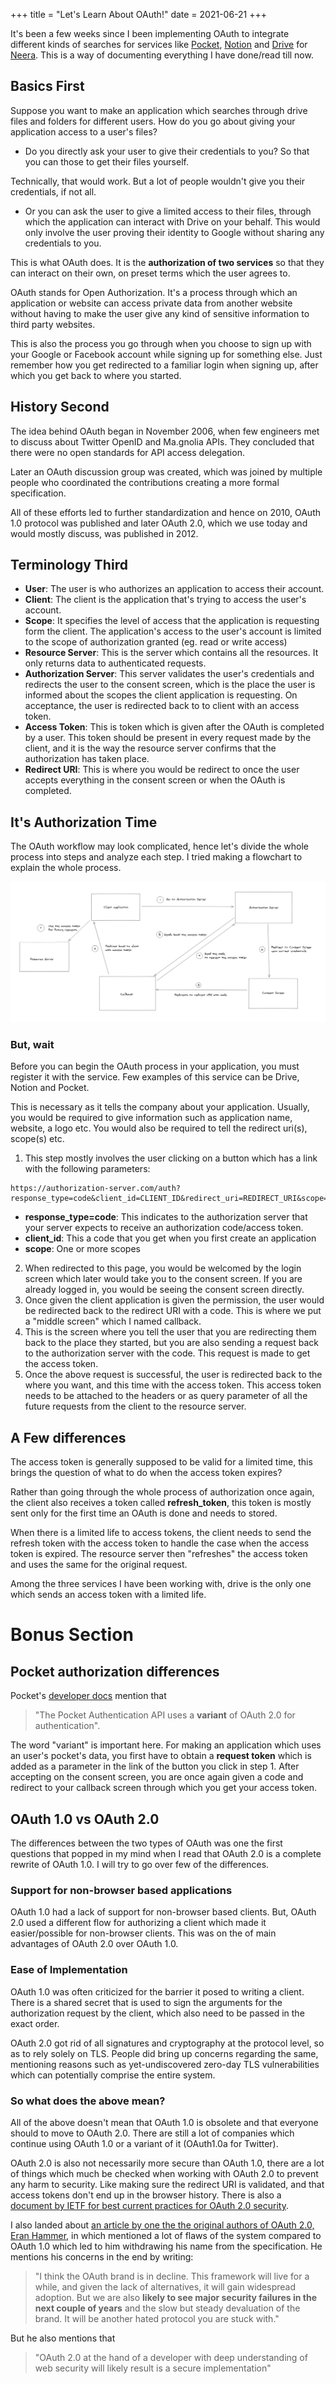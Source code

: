 +++
title = "Let's Learn About OAuth!"
date = 2021-06-21
+++

It's been a few weeks since I been implementing OAuth to integrate different kinds of searches for services like [Pocket](https://getpocket.com/), [Notion](https://developers.notion.com/) and [Drive](https://developers.google.com/drive/api/v3/about-sdk) for [Neera](https://neera.ai/). This is a way of documenting everything I have done/read till now.

## Basics First

Suppose you want to make an application which searches through drive files and folders for different users. How do you go about giving your application access to a user's files? 

- Do you directly ask your user to give their credentials to you? So that you can those to get their files yourself.

Technically, that would work. But a lot of people wouldn't give you their credentials, if not all. 

- Or you can ask the user to give a limited access to their files, through which the application can interact with Drive on your behalf. This would only involve the user proving their identity to Google without sharing any credentials to you. 

This is what OAuth does. It is the **authorization of two services** so that they can interact on their own, on preset terms which the user agrees to. 

OAuth stands for Open Authorization. It's a process through which an application or website can access private data from another website without having to make the user give any kind of sensitive information to third party websites.

This is also the process you go through when you choose to sign up with your Google or Facebook account while signing up for something else. Just remember how you get redirected to a familiar login when signing up, after which you get back to where you started. 

## History Second

The idea behind OAuth began in November 2006, when few engineers met to discuss about Twitter OpenID and Ma.gnolia APIs. They concluded that there were no open standards for API access delegation. 

Later an OAuth discussion group was created, which was joined by multiple people who coordinated the contributions creating a more formal specification. 

All of these efforts led to further standardization and hence on 2010, OAuth 1.0 protocol was published and later OAuth 2.0, which we use today and would mostly discuss, was published in 2012. 

## Terminology Third

- **User**: The user is who authorizes an application to access their account. 
- **Client**: The client is the application that's trying to access the user's account. 
- **Scope**: It specifies the level of access that the application is requesting form the client. The application's access to the user's account is limited to the scope of authorization granted (eg. read or write access)
- **Resource Server**: This is the server which contains all the resources. It only returns data to authenticated requests. 
- **Authorization Server**: This server validates the user's credentials and redirects the user to the consent screen, which is the place the user is informed about the scopes the client application is requesting. On acceptance, the user is redirected back to to client with an access token. 
- **Access Token**: This is token which is given after the OAuth is completed by a user. This token should be present in every request made by the client, and it is the way the resource server confirms that the authorization has taken place.
- **Redirect URI**: This is where you would be redirect to once the user accepts everything in the consent screen or when the OAuth is completed.

## It's Authorization Time

The OAuth workflow may look complicated, hence let's divide the whole process into steps and analyze each step. I tried making a flowchart to explain the whole process. 

![OAuth Flow](oauth-flow.png)

### But, wait 

Before you can begin the OAuth process in your application, you must register it with the service. Few examples of this service can be Drive, Notion and Pocket. 

This is necessary as it tells the company about your application. Usually, you would be required to give information such as application name, website, a logo etc. You would also be required to tell the redirect uri(s), scope(s) etc. 

1. This step mostly involves the user clicking on a button which has a link with the following parameters: 

```
https://authorization-server.com/auth?response_type=code&client_id=CLIENT_ID&redirect_uri=REDIRECT_URI&scope=read
```

- **response_type=code**: This indicates to the authorization server that your server expects to receive an authorization code/access token.
- **client_id**: This a code that you get when you first create an application
- **scope**: One or more scopes

2. When redirected to this page, you would be welcomed by the login screen which later would take you to the consent screen. If you are already logged in, you would be seeing the consent screen directly.  
3. Once given the client application is given the permission, the user would be redirected back to the redirect URI with a code. This is where we put a "middle screen" which I named callback. 
4. This is the screen where you tell the user that you are redirecting them back to the place they started, but you are also sending a request back to the authorization server with the code. This request is made to get the access token. 
5. Once the above request is successful, the user is redirected back to the where you want, and this time with the access token. This access token needs to be attached to the headers or as query parameter of all the future requests from the client to the resource server.

## A Few differences

The access token is generally supposed to be valid for a limited time, this brings the question of what to do when the access token expires? 

Rather than going through the whole process of authorization once again, the client also receives a token called **refresh_token**, this token is mostly sent only for the first time an OAuth is done and needs to stored. 

When there is a limited life to access tokens, the client needs to send the refresh token with the access token to handle the case when the access token is expired. The resource server then "refreshes" the access token and uses the same for the original request. 

Among the three services I have been working with, drive is the only one which sends an access token with a limited life. 

# Bonus Section 

## Pocket authorization differences

Pocket's [developer docs](https://getpocket.com/developer/) mention that 

> "The Pocket Authentication API uses a **variant** of OAuth 2.0 for authentication". 

The word "variant" is important here. For making an application which uses an user's pocket's data, you first have to obtain a **request token** which is added as a parameter in the link of the button you click in step 1.  After accepting on the consent screen, you are once again given a code and redirect to your callback screen through which you get your access token. 

## OAuth 1.0 vs OAuth 2.0

The differences between the two types of OAuth was one the first questions that popped in my mind when I read that OAuth 2.0 is a complete rewrite of OAuth 1.0. I will try to go over few of the differences.

### Support for non-browser based applications

OAuth 1.0 had a lack of support for non-browser based clients. But, OAuth 2.0 used a different flow for authorizing a client which made it easier/possible for non-browser clients. This was on the of main advantages of OAuth 2.0 over OAuth 1.0.

### Ease of Implementation

OAuth 1.0 was often criticized for the barrier it posed to writing a client. There is a shared secret that is used to sign the arguments for the authorization request by the client, which also need to be passed in the exact order. 

OAuth 2.0 got rid of all signatures and cryptography at the protocol level, so as to rely solely on TLS. People did bring up concerns regarding the same, mentioning reasons such as yet-undiscovered zero-day TLS vulnerabilities which can potentially comprise the entire system.

### So what does the above mean?

All of the above doesn't mean that OAuth 1.0 is obsolete and that everyone should to move to OAuth 2.0. There are still a lot of companies which continue using OAuth 1.0 or a variant of it (OAuth1.0a for Twitter). 

OAuth 2.0 is also not necessarily more secure than OAuth 1.0, there are a lot of things which much be checked when working with OAuth 2.0 to prevent any harm to security. Like making sure the redirect URI is validated, and that access tokens don't end up in the browser history. There is also a [document by IETF for best current practices for OAuth 2.0 security](https://tools.ietf.org/id/draft-ietf-oauth-security-topics-10.html).  

I also landed about [an article by one the the original authors of OAuth 2.0,  Eran Hammer](https://gist.github.com/nckroy/dd2d4dfc86f7d13045ad715377b6a48f), in which mentioned a lot of flaws of the system compared to OAuth 1.0 which led to him withdrawing his name from the specification. He mentions his concerns in the end by writing: 

> "I think the OAuth brand is in decline. This framework will live for a  while, and given the lack of alternatives, it will gain widespread  adoption. But we are also  **likely to see major security failures in the next couple of years**  and the slow but steady devaluation of the brand. It will be another hated protocol you are stuck with."

But he also mentions that

>  "OAuth 2.0 at the hand of a developer with deep understanding of web security will likely result is a secure implementation"



